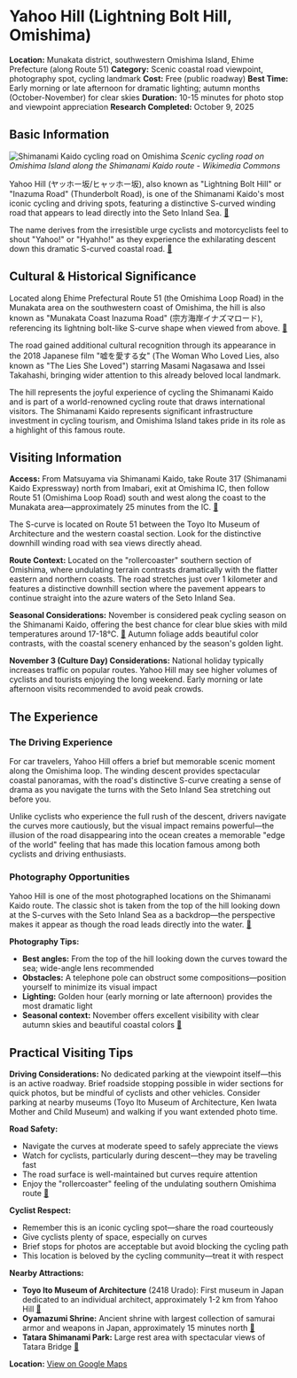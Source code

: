 # Yahoo Hill (Lightning Bolt Hill, Omishima)

**Location:** Munakata district, southwestern Omishima Island, Ehime Prefecture (along Route 51)
**Category:** Scenic coastal road viewpoint, photography spot, cycling landmark
**Cost:** Free (public roadway)
**Best Time:** Early morning or late afternoon for dramatic lighting; autumn months (October-November) for clear skies
**Duration:** 10-15 minutes for photo stop and viewpoint appreciation
**Research Completed:** October 9, 2025

## Basic Information

![Shimanami Kaido cycling road on Omishima](https://upload.wikimedia.org/wikipedia/commons/7/79/%E3%81%97%E3%81%BE%E3%81%AA%E3%81%BF%E6%B5%B7%E9%81%93-_%E5%A4%A7%E4%B8%89%E5%B3%B6_-_9892847134.jpg)
*Scenic cycling road on Omishima Island along the Shimanami Kaido route - Wikimedia Commons*

Yahoo Hill (ヤッホー坂/ヒャッホー坂), also known as "Lightning Bolt Hill" or "Inazuma Road" (Thunderbolt Road), is one of the Shimanami Kaido's most iconic cycling and driving spots, featuring a distinctive S-curved winding road that appears to lead directly into the Seto Inland Sea. [🔗](https://visitshimanami.com/area-guides/omishima/)

The name derives from the irresistible urge cyclists and motorcyclists feel to shout "Yahoo!" or "Hyahho!" as they experience the exhilarating descent down this dramatic S-curved coastal road. [🔗](https://visitshimanami.com/area-guides/omishima/)

## Cultural & Historical Significance

Located along Ehime Prefectural Route 51 (the Omishima Loop Road) in the Munakata area on the southwestern coast of Omishima, the hill is also known as "Munakata Coast Inazuma Road" (宗方海岸イナズマロード), referencing its lightning bolt-like S-curve shape when viewed from above. [🔗](https://cycling-ehime.com/en/routes/shimanami-kaido-omishima-loop/)

The road gained additional cultural recognition through its appearance in the 2018 Japanese film "嘘を愛する女" (The Woman Who Loved Lies, also known as "The Lies She Loved") starring Masami Nagasawa and Issei Takahashi, bringing wider attention to this already beloved local landmark.

The hill represents the joyful experience of cycling the Shimanami Kaido and is part of a world-renowned cycling route that draws international visitors. The Shimanami Kaido represents significant infrastructure investment in cycling tourism, and Omishima Island takes pride in its role as a highlight of this famous route.

## Visiting Information

**Access:** From Matsuyama via Shimanami Kaido, take Route 317 (Shimanami Kaido Expressway) north from Imabari, exit at Omishima IC, then follow Route 51 (Omishima Loop Road) south and west along the coast to the Munakata area—approximately 25 minutes from the IC. [🔗](https://japantravel.navitime.com/en/area/jp/guide/NTJtrv1123-en/)

The S-curve is located on Route 51 between the Toyo Ito Museum of Architecture and the western coastal section. Look for the distinctive downhill winding road with sea views directly ahead.

**Route Context:** Located on the "rollercoaster" southern section of Omishima, where undulating terrain contrasts dramatically with the flatter eastern and northern coasts. The road stretches just over 1 kilometer and features a distinctive downhill section where the pavement appears to continue straight into the azure waters of the Seto Inland Sea.

**Seasonal Considerations:** November is considered peak cycling season on the Shimanami Kaido, offering the best chance for clear blue skies with mild temperatures around 17-18°C. [🔗](https://shimanami-cycle.or.jp/go-shimanami/experience/618/) Autumn foliage adds beautiful color contrasts, with the coastal scenery enhanced by the season's golden light.

**November 3 (Culture Day) Considerations:** National holiday typically increases traffic on popular routes. Yahoo Hill may see higher volumes of cyclists and tourists enjoying the long weekend. Early morning or late afternoon visits recommended to avoid peak crowds.

## The Experience

### The Driving Experience

For car travelers, Yahoo Hill offers a brief but memorable scenic moment along the Omishima loop. The winding descent provides spectacular coastal panoramas, with the road's distinctive S-curve creating a sense of drama as you navigate the turns with the Seto Inland Sea stretching out before you.

Unlike cyclists who experience the full rush of the descent, drivers navigate the curves more cautiously, but the visual impact remains powerful—the illusion of the road disappearing into the ocean creates a memorable "edge of the world" feeling that has made this location famous among both cyclists and driving enthusiasts.

### Photography Opportunities

Yahoo Hill is one of the most photographed locations on the Shimanami Kaido route. The classic shot is taken from the top of the hill looking down at the S-curves with the Seto Inland Sea as a backdrop—the perspective makes it appear as though the road leads directly into the water. [🔗](https://visitshimanami.com/area-guides/omishima/)

**Photography Tips:**
- **Best angles:** From the top of the hill looking down the curves toward the sea; wide-angle lens recommended
- **Obstacles:** A telephone pole can obstruct some compositions—position yourself to minimize its visual impact
- **Lighting:** Golden hour (early morning or late afternoon) provides the most dramatic light
- **Seasonal context:** November offers excellent visibility with clear autumn skies and beautiful coastal colors [🔗](https://cycling-ehime.com/en/routes/shimanami-kaido-omishima-loop/)

## Practical Visiting Tips

**Driving Considerations:** No dedicated parking at the viewpoint itself—this is an active roadway. Brief roadside stopping possible in wider sections for quick photos, but be mindful of cyclists and other vehicles. Consider parking at nearby museums (Toyo Ito Museum of Architecture, Ken Iwata Mother and Child Museum) and walking if you want extended photo time.

**Road Safety:**
- Navigate the curves at moderate speed to safely appreciate the views
- Watch for cyclists, particularly during descent—they may be traveling fast
- The road surface is well-maintained but curves require attention
- Enjoy the "rollercoaster" feeling of the undulating southern Omishima route [🔗](https://visitshimanami.com/area-guides/omishima/)

**Cyclist Respect:**
- Remember this is an iconic cycling spot—share the road courteously
- Give cyclists plenty of space, especially on curves
- Brief stops for photos are acceptable but avoid blocking the cycling path
- This location is beloved by the cycling community—treat it with respect

**Nearby Attractions:**
- **Toyo Ito Museum of Architecture** (2418 Urado): First museum in Japan dedicated to an individual architect, approximately 1-2 km from Yahoo Hill [🔗](https://visitshimanami.com/attractions/803/)
- **Oyamazumi Shrine:** Ancient shrine with largest collection of samurai armor and weapons in Japan, approximately 15 minutes north [🔗](https://cycling-ehime.com/en/routes/shimanami-kaido-omishima-loop/)
- **Tatara Shimanami Park:** Large rest area with spectacular views of Tatara Bridge [🔗](https://cycling-ehime.com/en/routes/shimanami-kaido-omishima-loop/)

**Location:** [View on Google Maps](https://maps.google.com/maps?q=34.221,133.002)
